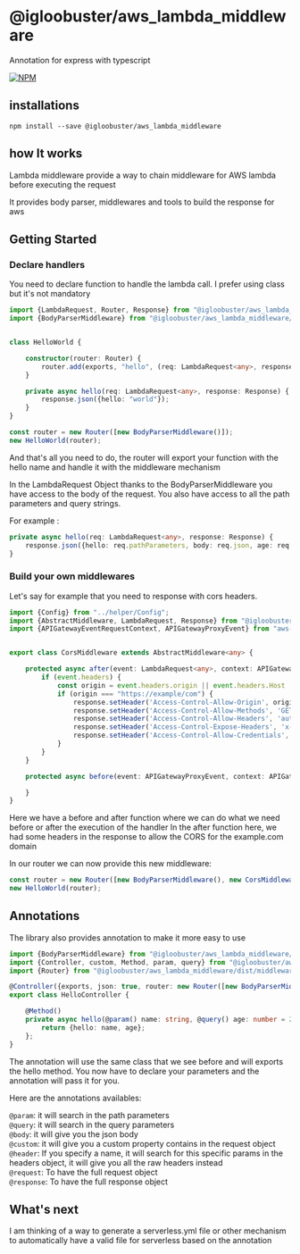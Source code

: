 # @igloobuster/aws_lambda_middleware
Annotation for express with typescript

[![NPM](https://nodei.co/npm/@igloobuster%2faws_lambda_middleware.png)](https://www.npmjs.com/package/@igloobuster%2faws_lambda_middleware)

## installations

```
npm install --save @igloobuster/aws_lambda_middleware
```

## how It works

Lambda middleware provide a way to chain middleware for AWS lambda before executing the request

It provides body parser, middlewares and tools to build the response for aws

## Getting Started

### Declare handlers

You need to declare function to handle the lambda call.
I prefer using class but it's not mandatory

```typescript
import {LambdaRequest, Router, Response} from "@igloobuster/aws_lambda_middleware/dist/middleware/Router";
import {BodyParserMiddleware} from "@igloobuster/aws_lambda_middleware/dist/middleware/BodyParserMiddleware";


class HelloWorld {

	constructor(router: Router) {
		router.add(exports, "hello", (req: LambdaRequest<any>, response: Response) => this.hello(req, response))
	}

	private async hello(req: LambdaRequest<any>, response: Response) {
		response.json({hello: "world"});
	}
}

const router = new Router([new BodyParserMiddleware()]);
new HelloWorld(router);
```

And that's all you need to do, the router will export your function with the hello name and handle it with the middleware mechanism

In the LambdaRequest Object thanks to the BodyParserMiddleware you have access to the body of the request.
You also have access to all the path parameters and query strings.

For example :

```typescript
private async hello(req: LambdaRequest<any>, response: Response) {
	response.json({hello: req.pathParameters, body: req.json, age: req.queryStringParameters.age});
}
```
### Build your own middlewares

Let's say for example that you need to response with cors headers.

```typescript
import {Config} from "../helper/Config";
import {AbstractMiddleware, LambdaRequest, Response} from "@igloobuster/aws_lambda_middleware/dist/middleware/Router";
import {APIGatewayEventRequestContext, APIGatewayProxyEvent} from "aws-lambda";


export class CorsMiddleware extends AbstractMiddleware<any> {

	protected async after(event: LambdaRequest<any>, context: APIGatewayEventRequestContext, response: Response) {
		if (event.headers) {
			const origin = event.headers.origin || event.headers.Host || event.headers.host;
			if (origin === "https://example/com") {
				response.setHeader('Access-Control-Allow-Origin', origin);
				response.setHeader('Access-Control-Allow-Methods', 'GET,PUT,PATCH,POST,DELETE');
				response.setHeader('Access-Control-Allow-Headers', 'authorization, content-type, x-force-lang, cookie');
				response.setHeader('Access-Control-Expose-Headers', 'x-api-authorization, set-cookie, x-force-lang');
				response.setHeader('Access-Control-Allow-Credentials', 'true');
			}
		}
	}

	protected async before(event: APIGatewayProxyEvent, context: APIGatewayEventRequestContext) {

	}
}
```

Here we have a before and after function where we can do what we need before or after the execution of the handler
In the after function here, we had some headers in the response to allow the CORS for the example.com domain

In our router we can now provide this new middleware:

```typescript
const router = new Router([new BodyParserMiddleware(), new CorsMiddleware()]);
new HelloWorld(router);
```

## Annotations

The library also provides annotation to make it more easy to use

```typescript
import {BodyParserMiddleware} from "@igloobuster/aws_lambda_middleware/dist/middleware/BodyParserMiddleware";
import {Controller, custom, Method, param, query} from "@igloobuster/aws_lambda_middleware/dist/Annotations";
import {Router} from "@igloobuster/aws_lambda_middleware/dist/middleware/Router";

@Controller({exports, json: true, router: new Router([new BodyParserMiddleware()])})
export class HelloController {

	@Method()
	private async hello(@param() name: string, @query() age: number = 21) {
		return {hello: name, age};
	};
}
```

The annotation will use the same class that we see before and will exports the hello method.
You now have to declare your parameters and the annotation will pass it for you.

Here are the annotations availables:

`@param`: it will search in the path parameters<br/>
`@query`: it will search in the query parameters<br/>
`@body`: it will give you the json body<br/>
`@custom`: it will give you a custom property contains in the request object<br/>
`@header`: If you specify a name, it will search for this specific params in the headers object, it will give you all the raw headers instead<br/>
`@request`: To have the full request object<br/>
`@response`: To have the full response object

## What's next

I am thinking of a way to generate a serverless.yml file or other mechanism to automatically have a valid file for serverless based on the annotation
